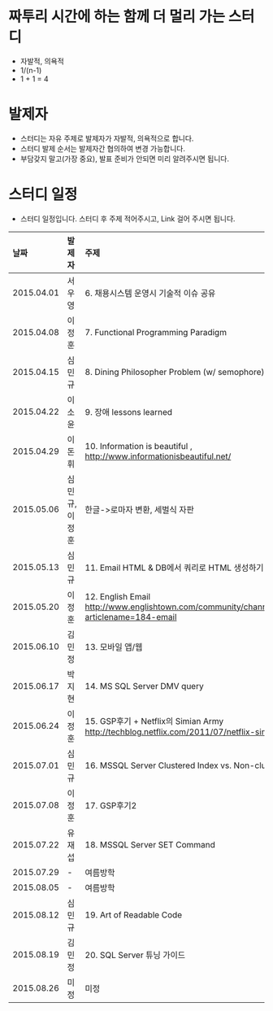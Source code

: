 ---
---
# 짜투리 시간에 하는 함께 더 멀리 가는 스터디

  *  자발적, 의욕적
  *  1/(n-1) 
  *  1 + 1 = 4

# 발제자

  * 스터디는 자유 주제로 발제자가 자발적, 의욕적으로 합니다.
  * 스터디 발제 순서는 발제자간 협의하여 변경 가능합니다.
  * 부담갖지 말고(가장 중요), 발표 준비가 안되면 미리 알려주시면 됩니다.

# 스터디 일정
  * 스터디 일정입니다. 스터디 후 주제 적어주시고, Link 걸어 주시면 됩니다.

| **날짜** | **발제자** | **주제** |
|:-----------|:--------------|:-----------|
| 2015.04.01 | 서우영     | 6. 채용시스템 운영시 기술적 이슈 공유 |
| 2015.04.08 | 이정훈     | 7. Functional Programming Paradigm |
| 2015.04.15 | 심민규     | 8. Dining Philosopher Problem (w/ semophore) |
| 2015.04.22 | 이소윤     | 9. 장애 lessons learned |
| 2015.04.29 | 이돈휘     | 10. Information is beautiful , http://www.informationisbeautiful.net/ |
| 2015.05.06 | 심민규,이정훈 | 한글->로마자 변환, 세벌식 자판 |
| 2015.05.13 | 심민규     | 11. Email HTML & DB에서 쿼리로 HTML 생성하기 |
| 2015.05.20 | 이정훈     | 12. English Email http://www.englishtown.com/community/channels/article.aspx?articlename=184-email |
| 2015.06.10 | 김민정     | 13. 모바일 앱/웹 |
| 2015.06.17 | 박지현     | 14. MS SQL Server DMV query |
| 2015.06.24 | 이정훈     | 15. GSP후기 + Netflix의 Simian Army  http://techblog.netflix.com/2011/07/netflix-simian-army.html |
| 2015.07.01 | 심민규     | 16. MSSQL Server Clustered Index vs. Non-clustered Index |
| 2015.07.08 | 이정훈     | 17. GSP후기2   |
| 2015.07.22 | 유재섭     | 18. MSSQL Server SET Command   |
| 2015.07.29 | -     | 여름방학  |
| 2015.08.05 | -     | 여름방학  |
| 2015.08.12 | 심민규     | 19. Art of Readable Code       |
| 2015.08.19 | 김민정     | 20. SQL Server 튜닝 가이드       |
| 2015.08.26 | 미정     | 미정 |
